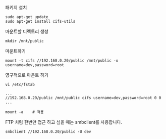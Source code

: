 

패키지 설치

```
sudo apt-get update 
sudo apt-get install cifs-utils
```

마운트할 디렉토리 생성
```
mkdir /mnt/public
```

마운트하기
```
mount -t cifs //192.168.0.20/public /mnt/public -o username=dev,password=root
```

영구적으로 마운트 하기
```
vi /etc/fstab

...
//192.168.0.20/public /mnt/public cifs username=dev,password=root 0 0
...

mount -a    # 적용
```

FTP 처럼 한번만 접근 하고 싶을 때는 smbclient를 사용합니다.

```
smbclient //192.168.0.20/public -U dev
```
